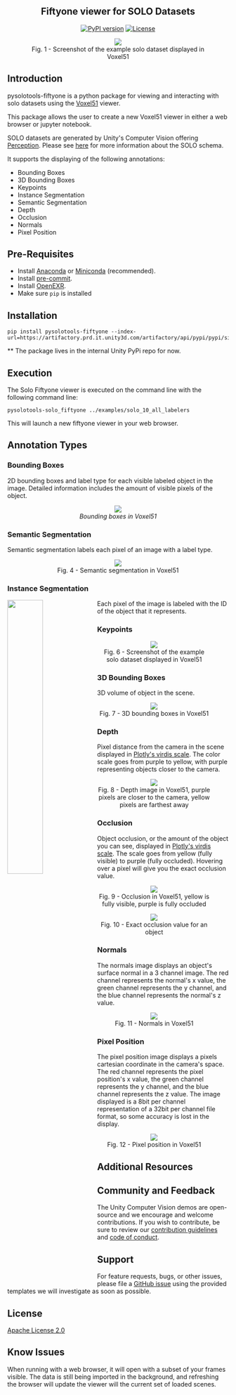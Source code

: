 <div align="center">
<p align="center">

**Fiftyone viewer for SOLO Datasets**
---
[![PyPI version](https://github.com/pytest-dev/pytest-cov/actions/workflows/test.yml/badge.svg)](https://github.com/Unity-Technologies/pysolotools/actions)
[![License](https://img.shields.io/badge/License-Apache%202.0-blue.svg)](LICENSE)
</p>
</div>

<figure align="center">
    <img src="docs/images/overview_51.png" align="center" />
    <figcaption align="center">Fig. 1 - Screenshot of the example solo dataset displayed in Voxel51</figcaption>
</figure>

## Introduction

pysolotools-fiftyone is a python package for viewing and interacting with solo datasets using the [Voxel51](https://voxel51.com/) viewer.

This package allows the user to create a new Voxel51 viewer in either a web browser or jupyter notebook.

SOLO datasets are generated by Unity's Computer Vision offering [Perception](https://github.com/Unity-Technologies/perception). Please see [here](https://github.com/Unity-Technologies/perception/blob/main/com.unity.perception/com.unity.perception/Documentation~/Schema/SoloSchema.md) for more information about the SOLO schema.

It supports the displaying of the following annotations:
- Bounding Boxes
- 3D Bounding Boxes
- Keypoints
- Instance Segmentation
- Semantic Segmentation
- Depth
- Occlusion
- Normals
- Pixel Position

## Pre-Requisites
- Install [Anaconda](https://docs.anaconda.com/anaconda/install/) or [Miniconda](https://docs.conda.io/en/latest/miniconda.html) (recommended). 
- Install [pre-commit](https://pre-commit.com/).
- Install [OpenEXR](https://www.openexr.com/).
- Make sure `pip` is installed

## Installation

```shell
pip install pysolotools-fiftyone --index-url=https://artifactory.prd.it.unity3d.com/artifactory/api/pypi/pypi/simple
```

** The package lives in the internal Unity PyPi repo for now.

## Execution
The Solo Fiftyone viewer is executed on the command line with the following command line:
```shell
pysolotools-solo_fiftyone ../examples/solo_10_all_labelers
```

This will launch a new fiftyone viewer in your web browser.

## Annotation Types
### Bounding Boxes
2D bounding boxes and label type for each visible labeled object in the image. Detailed information includes the amount
of visible pixels of the object.
<p align="center">
<img src="docs/images/bb_51.png"/>
    <br><i>Bounding boxes in Voxel51</i><br>
</p>

### Semantic Segmentation
Semantic segmentation labels each pixel of an image with a label type.
<figure align="center">
    <img src="docs/images/semantic_51.png" align="center" />
    <figcaption align="center">Fig. 4 - Semantic segmentation in Voxel51</figcaption>
</figure>

### Instance Segmentation
<img align="left" width="40%" src="docs/images/instance_51.png" />

Each pixel of the image is labeled with the ID of the object that it represents.  


### Keypoints

<figure align="center">
    <img src="docs/images/overview_51.png" align="center" />
    <figcaption align="center">Fig. 6 - Screenshot of the example solo dataset displayed in Voxel51</figcaption>
</figure>

### 3D Bounding Boxes
3D volume of object in the scene.
<figure align="center">
    <img src="docs/images/bb3d_51.png" align="center" />
    <figcaption align="center">Fig. 7 - 3D bounding boxes in Voxel51</figcaption>
</figure>

### Depth
Pixel distance from the camera in the scene displayed in [Plotly's virdis scale](https://plotly.com/python/builtin-colorscales/). The color scale goes from purple to 
yellow, with purple representing objects closer to the camera.
<figure align="center">
    <img src="docs/images/depth_51.png" align="center" />
    <figcaption align="center">Fig. 8 - Depth image in Voxel51, purple pixels are closer to the camera, yellow pixels are farthest away</figcaption>
</figure>

### Occlusion
Object occlusion, or the amount of the object you can see, displayed in [Plotly's virdis scale](https://plotly.com/python/builtin-colorscales/). The scale goes from yellow (fully visible) to purple (fully occluded). 
Hovering over a pixel will give you the exact occlusion value.
<figure align="center">
    <img src="docs/images/occlusion_51.png" align="center" />
    <figcaption align="center">Fig. 9 - Occlusion in Voxel51, yellow is fully visible, purple is fully occluded</figcaption>
</figure>
<figure align="center">
    <img src="docs/images/occlusion_detail_51.png" align="center" />
    <figcaption align="center">Fig. 10 - Exact occlusion value for an object</figcaption>
</figure>

### Normals
The normals image displays an object's surface normal in a 3 channel image. The red channel represents the normal's x value,
the green channel represents the y channel, and the blue channel represents the normal's z value.
<figure align="center">
    <img src="docs/images/normals_51.png" align="center" />
    <figcaption align="center">Fig. 11 - Normals in Voxel51</figcaption>
</figure>

### Pixel Position
The pixel position image displays a pixels cartesian coordinate in the camera's space. The red channel represents the pixel position's x value,
the green channel represents the y channel, and the blue channel represents the z value. The image displayed is a 8bit per channel representation
of a 32bit per channel file format, so some accuracy is lost in the display.
<figure align="center">
    <img src="docs/images/pixel_position_51.png" align="center" />
    <figcaption align="center">Fig. 12 - Pixel position in Voxel51</figcaption>
</figure>


## Additional Resources

## Community and Feedback

The Unity Computer Vision demos are open-source and we encourage and welcome contributions.
If you wish to contribute, be sure to review our [contribution guidelines](CONTRIBUTING.md)
and [code of conduct](CODE_OF_CONDUCT.md).

## Support

For feature requests, bugs, or other issues, please file a
[GitHub issue](https://github.com/Unity-Technologies/Unity-Vision-Hub/issues)
using the provided templates we will investigate as soon as possible.

## License
[Apache License 2.0](LICENSE)

## Know Issues
When running with a web browser, it will open with a subset of your frames visible.
The data is still being imported in the background, and refreshing the browser will
update the viewer will the current set of loaded scenes.
